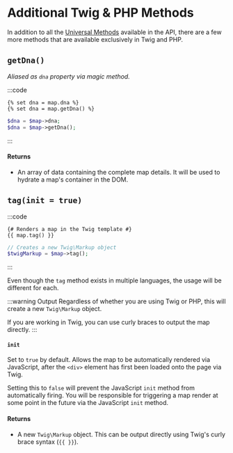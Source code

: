 # Additional Twig & PHP Methods

In addition to all the [Universal Methods](/maps/universal-methods/) available in the API, there are a few more methods that are available exclusively in Twig and PHP.

## `getDna()`

_Aliased as `dna` property via magic method._

:::code
```twig
{% set dna = map.dna %}
{% set dna = map.getDna() %}
```
```php
$dna = $map->dna;
$dna = $map->getDna();
```
:::

#### Returns

 - An array of data containing the complete map details. It will be used to hydrate a map's container in the DOM.

## `tag(init = true)`

:::code
```twig
{# Renders a map in the Twig template #}
{{ map.tag() }}
```
```php
// Creates a new Twig\Markup object
$twigMarkup = $map->tag();
```
:::

Even though the `tag` method exists in multiple languages, the usage will be different for each.

:::warning Output
Regardless of whether you are using Twig or PHP, this will create a new `Twig\Markup` object.

If you are working in Twig, you can use curly braces to output the map directly.
:::

#### `init`

Set to `true` by default. Allows the map to be automatically rendered via JavaScript, after the `<div>` element has first been loaded onto the page via Twig.

Setting this to `false` will prevent the JavaScript `init` method from automatically firing. You will be responsible for triggering a map render at some point in the future via the JavaScript `init` method.

#### Returns

 - A new `Twig\Markup` object. This can be output directly using Twig's curly brace syntax (`{{ }}`).
